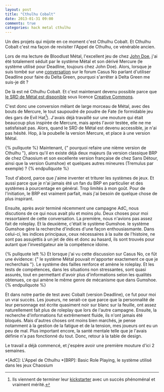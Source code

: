 ```yaml
---
layout: post
title: "Cthulhu Cobalt"
date: 2013-01-31 09:00
comments: true
categories: hack metal cthulhu
---
```


Un des projets qui mijote en ce moment c'est Cthulhu Cobalt. Et Cthulhu Cobalt c'est ma façon de revisiter l'Appel de Cthulhu, ce vénérable ancien. 

<!-- more -->

Lors de ma lecture de Bloodlust Métal, l'excellent jeu de chez [John Doe](http://johndoe-rpg.org/), j'ai été totalement séduit par le système Métal et son dérivé Mercure (le système utilisé pour Deadline, toujours chez John Doe). Alors, lorsque je suis tombé sur une [conversation](http://www.pandapirate.net/casus/viewtopic.php?f=26&t=20214) sur le forum Casus No parlant d'utiliser Deadline pour faire du Delta Green, pourquoi s'arrêter à Delta Green me suis-je dit ?

De là est né Cthulhu Cobalt. Et c'est maintenant devenu possible parce que [le SRD de Métal est disponible](http://johndoe-rpg.org/site/2013/01/16/le-srd-du-systeme-metal-est-disponible-gratuitement/) sous licence [Creative Commons](http://creativecommons.org/licenses/by-nc-sa/2.0/fr/).

C'est donc une conversion mêlant de large morceau de Métal, avec des bouts de Mercure, le tout saupoudré de poudre de Fate (le formidable jeu des gars de Evil Hat[^1]). J'avais déjà travaillé sur une mouture qui était beaucoup plus inspirée de Mercure, mais après l'avoir testée, elle ne me satisfaisait pas. Alors, quand le SRD de Métal est devenu accessible, je n'ai pas hésité. Hop, à la poubelle la version Mercure, et place à une version Métal.

{% pullquote %}
Maintenant, {" pourquoi refaire une nième version de Cthulhu "}, alors qu'il en existe déjà deux majeurs (la version classique BRP de chez Chaosium et son excellente version française de chez Sans Détour, ainsi que la version Gumshoe) et quelques autres mineures (Tremulus par exemple) ? 
{% endpullquote %}

Tout d'abord, parce que j'aime inventer et triturer les systèmes de jeux. Et aussi parce que je n'ai jamais été un fan du BRP en particulier et des systèmes à pourcentage en général. Trop limités à mon goût. Pour de l'initiation, le BRP est vraiment parfait, mais j'ai besoin de quelque chose de plus inspirant. 

Ensuite, après avoir terminé récemment une campagne AdC, nous discutions de ce qui nous avait plu et moins plu. Deux choses pour moi ressortaient de cette conversation. La première, nous n'avions pas assez fait de roleplay. Et la deuxième, c'était le système Gumshoe. le système Gumshoe gère la recherche d'indices d'une façon enthousiasmante. Dans celui-ci, les indices principaux, ceux nécessaires à la suite de l'histoire, ne sont pas assujettis à un jet de dés et donc au hasard, ils sont trouvés pour autant que l'investigateur aie la compétence idoine. 

{% pullquote left %}
Et lorsque j'ai vu cette discussion sur Casus No, ce fût une évidence: {" le système Métal pouvait m'apporter exactement ce que je recherchais "}. Le système des failles renforce et amène le roleplay. Et les tests de compétences, dans les situations non stressantes, sont quasi assurés, tout en permettant d'avoir plus d'informations selon les qualités obtenues, ce qui amène le même genre de mécanisme que dans Gumshoe. 
{% endpullquote %}

Et dans notre partie de test avec Cobalt (version Deadline), ce fut pour moi un vrai succès. Les joueurs, ne serait-ce que parce que la personnalité de leur personnage est écrite quasiment noir sur blanc sur la feuille, ont assez naturellement fait plus de roleplay que lors de l'autre campagne. Ensuite, la recherche d'informations fut extrêmement fluide, ils n'ont jamais été bloqués. Mais d'autres choses ont moins bien marchés, je pense notamment à la gestion de la fatigue et de la tension, mes joueurs ont eu un peu de mal. Plus important encore, la santé mentale telle que je l'avais définie n'a pas fonctionné du tout. Donc, retour à la table de design.

Le travail a déjà commencé, et j'espère avoir une première mouture d'ici 2 semaines.

[^1]: Ils viennent de terminer leur [kickstarter](http://www.kickstarter.com/projects/evilhat/fate-core) avec un succès phénoménal et vraiment mérité.

*[AdC]: L'Appel de Cthulhu
*[BRP]: Basic Role Playing, le système utilisé dans les jeux Chaosium
